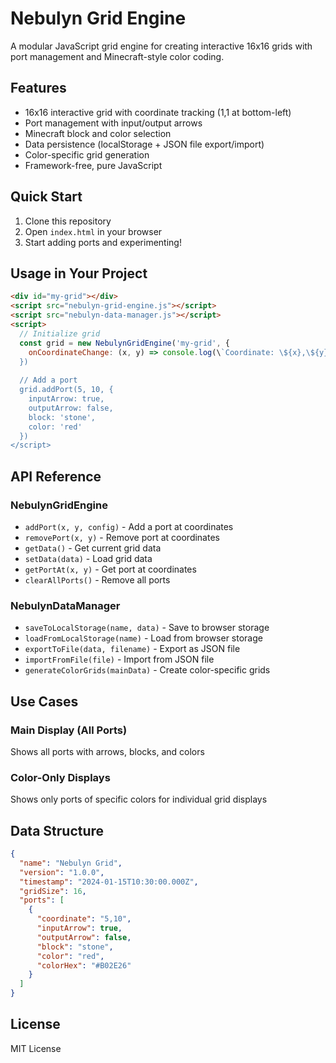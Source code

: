 # Nebulyn Grid Engine

A modular JavaScript grid engine for creating interactive 16x16 grids with port management and Minecraft-style color coding.

## Features

- 16x16 interactive grid with coordinate tracking (1,1 at bottom-left)
- Port management with input/output arrows
- Minecraft block and color selection
- Data persistence (localStorage + JSON file export/import)
- Color-specific grid generation
- Framework-free, pure JavaScript

## Quick Start

1. Clone this repository
2. Open `index.html` in your browser
3. Start adding ports and experimenting!

## Usage in Your Project

```html
<div id="my-grid"></div>
<script src="nebulyn-grid-engine.js"></script>
<script src="nebulyn-data-manager.js"></script>
<script>
  // Initialize grid
  const grid = new NebulynGridEngine('my-grid', {
    onCoordinateChange: (x, y) => console.log(\`Coordinate: \${x},\${y}\`)
  })
  
  // Add a port
  grid.addPort(5, 10, {
    inputArrow: true,
    outputArrow: false,
    block: 'stone',
    color: 'red'
  })
</script>
```

## API Reference

### NebulynGridEngine
- `addPort(x, y, config)` - Add a port at coordinates
- `removePort(x, y)` - Remove port at coordinates
- `getData()` - Get current grid data
- `setData(data)` - Load grid data
- `getPortAt(x, y)` - Get port at coordinates
- `clearAllPorts()` - Remove all ports

### NebulynDataManager
- `saveToLocalStorage(name, data)` - Save to browser storage
- `loadFromLocalStorage(name)` - Load from browser storage
- `exportToFile(data, filename)` - Export as JSON file
- `importFromFile(file)` - Import from JSON file
- `generateColorGrids(mainData)` - Create color-specific grids

## Use Cases

### Main Display (All Ports)
Shows all ports with arrows, blocks, and colors

### Color-Only Displays
Shows only ports of specific colors for individual grid displays

## Data Structure

```json
{
  "name": "Nebulyn Grid",
  "version": "1.0.0",
  "timestamp": "2024-01-15T10:30:00.000Z",
  "gridSize": 16,
  "ports": [
    {
      "coordinate": "5,10",
      "inputArrow": true,
      "outputArrow": false,
      "block": "stone",
      "color": "red",
      "colorHex": "#B02E26"
    }
  ]
}
```

## License

MIT License
